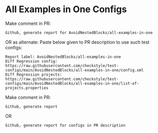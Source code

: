 # All Examples in One Configs
Make comment in PR:
```
Github, generate report for AvoidNestedBlocks/all-examples-in-one
```
OR as alternate:
Paste below given to PR description to use such test configs:
```
Report label: AvoidNestedBlocks/all-examples-in-one
Diff Regression config: https://raw.githubusercontent.com/checkstyle/test-configs/main/AvoidNestedBlocks/all-examples-in-one/config.xml
Diff Regression projects: https://raw.githubusercontent.com/checkstyle/test-configs/main/AvoidNestedBlocks/all-examples-in-one/list-of-projects.properties
```
Make comment in PR:
```
Github, generate report
```
OR
```
Github, generate report for configs in PR description
```
